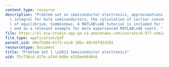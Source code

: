 ```yaml
---
content_type: resource
description: "Problem set on semiconductor electronics, approximations to the Fermi\
  \ integral for bulk semiconductors, the calculation of carrier concentrations out\
  \ of equilibrium, SimWindows. A MATLAB\xAE tutorial is included for first time users\
  \ and as a relevant example for more experienced MATLAB\xAE users. "
file: https://ol-ocw-studio-app-qa.s3.amazonaws.com/courses/6-977-semiconductor-optoelectronics-theory-and-design-fall-2002/f5c736cdd27ea744b80ee310ae9640c6_ps1b.pdf
file_type: application/pdf
parent_uid: d9ef5a9d-61f3-a1c8-18bc-09c45f924292
resourcetype: Document
title: "Problem Set 1 \u2013 Semiconductor electronics"
uid: f5c736cd-d27e-a744-b80e-e310ae9640c6
---
```

